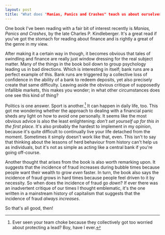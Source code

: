```yaml
---
layout: post
title: "What does "Manias, Panics and Crashes" teach us about ourselves?"
---
```


One book I've been reading with a fair bit of interest recently is _Manias, Panics and Crashes_, by the late Charles P. Kindleberger. 
It's a great read if you've got the stomach for reading about finance and is rightly a great of the genre in my view. 

After making it a certain way in though, it becomes obvious that tales of swindling and finance are really just window dressing for the real subject matter.
Many of the things in the book boil down to group psychology leading us in bad directions. Which is interesting in itself; bank runs are a perfect example of this.
Bank runs are triggered by a collective loss of confidence in the ability of a bank to redeem deposits, yet also precisely create that same difficulty. 
Leaving aside the obvious critique of supposedly infallible markets, this makes you wonder; in what other circumstances does one see this kind of thing?

Politics is one answer. Sport is another.[^1] It can happen in daily life, too. This got me wondering whether the approach to dealing with a financial panic sheds any light on how to avoid one personally.
It seems like the most obvious advice is also the least enlightening: _don't set yourself up for this in the first place_. It's also probably the hardest to implement in my opinion,
because it's quite difficult to continually live your life detached from the moment. Sometimes it simply doesn't work like that, even. This isn't to say that thinking about
the lessons of herd behaviour from history can't help us as individuals, but it's not as simple as acting like a central bank if you're going off-course.

Another thought that arises from the book is also worth remarking upon. It suggests that the incidence of fraud increases during bubble times because people want their wealth to grow _even_ faster. In turn, 
the book also says the incidence of fraud grows in hard times because people feel driven to it by necessity. So when does the incidence of fraud go _down_?
If ever there was an inadvertent critique of our times I thought emblematic, it's the one written in a mainstream history of capitalism that suggests that the incidence of fraud _always increases_.

So that's all good, then!




[^1]: Ever seen your team choke because they collectively got too worried about protecting a lead? Boy, have I ever.
